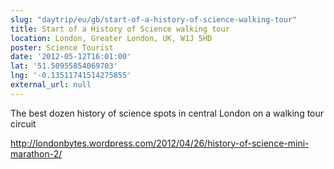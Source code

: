 ```yaml
---
slug: "daytrip/eu/gb/start-of-a-history-of-science-walking-tour"
title: Start of a History of Science walking tour
location: London, Greater London, UK, W1J 5HD
poster: Science Tourist
date: '2012-05-12T16:01:00'
lat: '51.50955854069703'
lng: '-0.13511741514275855'
external_url: null
---
```


The best dozen history of science spots in central London on a walking tour circuit 

http://londonbytes.wordpress.com/2012/04/26/history-of-science-mini-marathon-2/
